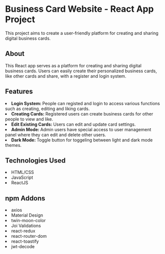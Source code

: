 # Business Card Website - React App Project

This project aims to create a user-friendly platform for creating and sharing digital business cards.

## About

This React app serves as a platform for creating and sharing digital business cards. Users can easily create their personalized business cards, like other cards and share, with a register and login system.

## Features

<li><strong>Login System: </strong>People can registed and login to access various functions such as creating, editing and liking cards.</li>

<li><strong>Creating Cards: </strong>Registered users can create business cards for other people to view and like.</li>

<li><strong>Edit Existing Cards: </strong>Users can edit and update card settings.</li>

<li><strong>Admin Mode: </strong>Admin users have special access to user management panel where they can edit and delete other users.</li>

<li><strong>Dark Mode: </strong>Toggle button for toggeling between light and dark mode themes.</li>
 
## Technologies Used

<li>HTML/CSS</li>
<li>JavaScript</li>
<li>ReactJS</li>

## npm Addons

<li>axios</li>
<li>Material Design</li>
<li>twin-moon-color</li>
<li>Joi Validations</li>
<li>react-redux</li>
<li>react-router-dom</li>
<li>react-toastify</li>
<li>jwt-decode</li>
